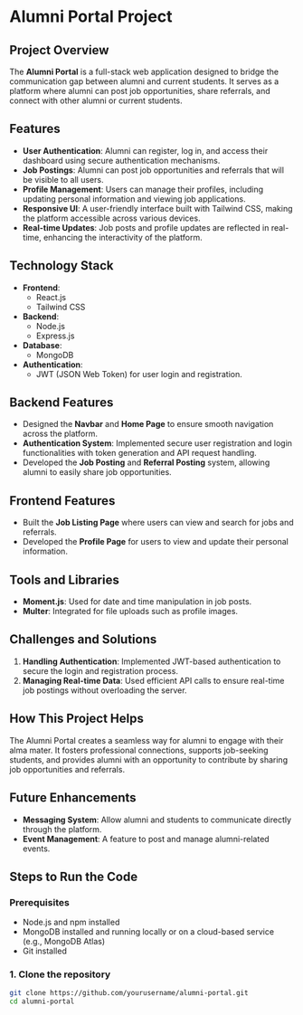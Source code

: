 # Alumni Portal Project

## Project Overview
The **Alumni Portal** is a full-stack web application designed to bridge the communication gap between alumni and current students. It serves as a platform where alumni can post job opportunities, share referrals, and connect with other alumni or current students.

## Features
- **User Authentication**: Alumni can register, log in, and access their dashboard using secure authentication mechanisms.
- **Job Postings**: Alumni can post job opportunities and referrals that will be visible to all users.
- **Profile Management**: Users can manage their profiles, including updating personal information and viewing job applications.
- **Responsive UI**: A user-friendly interface built with Tailwind CSS, making the platform accessible across various devices.
- **Real-time Updates**: Job posts and profile updates are reflected in real-time, enhancing the interactivity of the platform.

## Technology Stack
- **Frontend**: 
  - React.js
  - Tailwind CSS
- **Backend**: 
  - Node.js
  - Express.js
- **Database**: 
  - MongoDB
- **Authentication**: 
  - JWT (JSON Web Token) for user login and registration.
  
## Backend Features
- Designed the **Navbar** and **Home Page** to ensure smooth navigation across the platform.
- **Authentication System**: Implemented secure user registration and login functionalities with token generation and API request handling.
- Developed the **Job Posting** and **Referral Posting** system, allowing alumni to easily share job opportunities.
  
## Frontend Features
- Built the **Job Listing Page** where users can view and search for jobs and referrals.
- Developed the **Profile Page** for users to view and update their personal information.

## Tools and Libraries
- **Moment.js**: Used for date and time manipulation in job posts.
- **Multer**: Integrated for file uploads such as profile images.
  
## Challenges and Solutions
1. **Handling Authentication**: Implemented JWT-based authentication to secure the login and registration process.
2. **Managing Real-time Data**: Used efficient API calls to ensure real-time job postings without overloading the server.

## How This Project Helps
The Alumni Portal creates a seamless way for alumni to engage with their alma mater. It fosters professional connections, supports job-seeking students, and provides alumni with an opportunity to contribute by sharing job opportunities and referrals.

## Future Enhancements
- **Messaging System**: Allow alumni and students to communicate directly through the platform.
- **Event Management**: A feature to post and manage alumni-related events.

## Steps to Run the Code

### Prerequisites
- Node.js and npm installed
- MongoDB installed and running locally or on a cloud-based service (e.g., MongoDB Atlas)
- Git installed

### 1. Clone the repository
```bash
git clone https://github.com/yourusername/alumni-portal.git
cd alumni-portal

